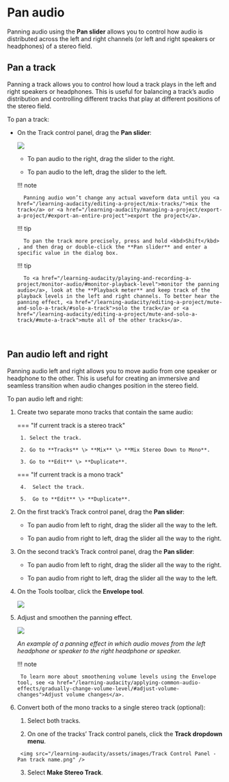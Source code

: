 # Pan audio

Panning audio using the **Pan slider** allows you to control how audio is distributed across the left and right channels (or left and right speakers or headphones) of a stereo field.
<br/>

## Pan a track

Panning a track allows you to control how loud a track plays in the left and right speakers or headphones. This is useful for balancing a track’s audio distribution and controlling different tracks that play at different positions of the stereo field.

To pan a track:

- On the Track control panel, drag the **Pan slider**:

    <img src="/learning-audacity/assets/images/Track Control Panel - Pan Slider.png" />

    - To pan audio to the right, drag the slider to the right.

    - To pan audio to the left, drag the slider to the left.

    !!! note

        Panning audio won’t change any actual waveform data until you <a href="/learning-audacity/editing-a-project/mix-tracks/">mix the track</a> or <a href="/learning-audacity/managing-a-project/export-a-project/#export-an-entire-project">export the project</a>.

    !!! tip

        To pan the track more precisely, press and hold <kbd>Shift</kbd> , and then drag or double-click the **Pan slider** and enter a specific value in the dialog box.

    !!! tip

        To <a href="/learning-audacity/playing-and-recording-a-project/monitor-audio/#monitor-playback-level">monitor the panning audio</a>, look at the **Playback meter** and keep track of the playback levels in the left and right channels. To better hear the panning effect, <a href="/learning-audacity/editing-a-project/mute-and-solo-a-track/#solo-a-track">solo the track</a> or <a href="/learning-audacity/editing-a-project/mute-and-solo-a-track/#mute-a-track">mute all of the other tracks</a>.

<br/>

## Pan audio left and right

Panning audio left and right allows you to move audio from one speaker or headphone to the other. This is useful for creating an immersive and seamless transition when audio changes position in the stereo field.

To pan audio left and right:

1. Create two separate mono tracks that contain the same audio:

    === "If current track is a stereo track"

        1. Select the track.
      
        2. Go to **Tracks** \> **Mix** \> **Mix Stereo Down to Mono**.

        3. Go to **Edit** \> **Duplicate**. 

    === "If current track is a mono track"

        4.  Select the track.

        5.  Go to **Edit** \> **Duplicate**.


2. On the first track’s Track control panel, drag the **Pan slider**:

      - To pan audio from left to right, drag the slider all the way to the left.

      - To pan audio from right to left, drag the slider all the way to the right.<br/>

3. On the second track’s Track control panel, drag the **Pan slider**:

      - To pan audio from left to right, drag the slider all the way to the right.

      - To pan audio from right to left, drag the slider all the way to the left.
  
4. On the Tools toolbar, click the **Envelope tool**.

      <img src="/learning-audacity/assets/images/Tools Toolbar - Envelope Tool.png" />

5. Adjust and smoothen the panning effect.

      <img src="/learning-audacity/assets/images/Pan effect from left to right.png" />
    
    _An example of a panning effect in which audio moves from the left headphone or speaker to the right headphone or speaker._<br/>

    !!! note

        To learn more about smoothening volume levels using the Envelope tool, see <a href="/learning-audacity/applying-common-audio-effects/gradually-change-volume-level/#adjust-volume-changes">Adjust volume changes</a>.

6. Convert both of the mono tracks to a single stereo track (optional):

      1.  Select both tracks.

      2.  On one of the tracks’ Track control panels, click the **Track dropdown menu**.
   
        <img src="/learning-audacity/assets/images/Track Control Panel - Pan track name.png" />

      3.  Select **Make Stereo Track**.

<br/>
